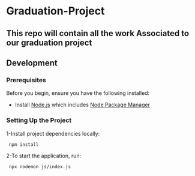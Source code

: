 # Graduation-Project

## This repo will contain all the work Associated to our graduation project

## Development

### Prerequisites

Before you begin, ensure you have the following installed:

- Install [Node.js](https://nodejs.org/) which includes [Node Package Manager](https://docs.npmjs.com/getting-started/)

### Setting Up the Project

1-Install project dependencies locally:

```bash
 npm install
```

2-To start the application, run:

```bash
 npx nodemon js/index.js
```

